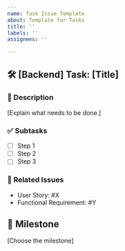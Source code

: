 ```yaml
---
name: Task Issue Template
about: Template for Tasks
title: ''
labels: ''
assignees: ''

---
```


## 🛠️ [Backend] Task: [Title]

### 📌 Description
[Explain what needs to be done.]

### ✅ Subtasks
- [ ] Step 1  
- [ ] Step 2  
- [ ] Step 3  

### 🔗 Related Issues  
- User Story: #X  
- Functional Requirement: #Y  

## 🚀 Milestone  
[Choose the milestone]
